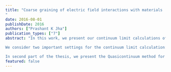 ```yaml
---
title: "Coarse graining of electric field interactions with materials
"
date: 2016-08-01
publishDate: 2016
authors: ["Prashant K Jha"]
publication_types: ["7"]
abstract: "In this work, we present our continuum limit calculations of electrical interactions in ionic crystals and dielectrics. Continuum limit calculations serve two main purposes. First, they give an idea of how the macroscopic behavior of the material is related to the interactions at the atomistic scale. Second, they help in developing a multiscale numerical method, where the goal is to model the material both at the scale of atoms and at the macroscale.

We consider two important settings for the continuum limit calculation: nanorod- like materials, where the thickness of a material in the lateral direction is of the order of the atomic spacing, and the materials, where atoms are randomly fluctuating due to the thermal energy. Our calculations, for the nanorod-like materials, show that the electrostatics energy are not long-range in continuum limit. We also consider the discrete system of dipole moments along the straight line and along the helix. We then compute the limit of the energy as the separation between the dipole moments tends to zero. The energy, in the continuum limit, is short-range in nature. This agrees with the calculations of [Gioia and James, 1997] for the magnetic thin films. We consider the system of atoms which are fluctuating due to thermal energy. We model the charge density field as a random field and compute the continuum limit of the electrostatics energy.

In second part of the thesis, we present the Quasicontinuum method for the electro- mechanical deformation of the material at a finite temperature. There are two difficulties associated with this: one is the calculation of the phase average, and, second is the long-range interactions of the charged atoms. We use max-ent method presented in [Kulkarni et al., 2008] to formulate the problem as a minimization problem with respect to the atomic position and the atomic momenta. For the electrical interactions in the multi- scale method, we use the continuum limit of the energy for the random charge density field. We have modified the existing Quasicotninuum code, see [Marshall and Dayal, 2013], to implement the multiscale method. The code is an further extension of the code written by Jason Marshall [Marshall and Dayal, 2013]."
featured: false
---
```

